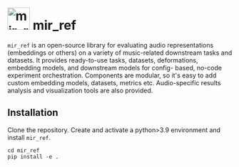 # <img title="" src="file:///Users/chris/Desktop/mir_ref%20poster/mir_ref_logo.svg" alt="mir_ref_logo.svg" width="50"> mir_ref

`mir_ref` is an open-source library for evaluating audio representations (embeddings or others) on a variety of music-related downstream tasks and datasets. It provides ready-to-use tasks, datasets, deformations, embedding models, and downstream models for config-
based, no-code experiment orchestration. Components are modular, so it's easy to add custom embedding models, datasets, metrics etc. Audio-specific results analysis and visualization tools are also provided.

## Installation

Clone the repository. Create and activate a python>3.9 environment and install `mir_ref`.

```
cd mir_ref
pip install -e .
```


